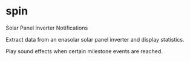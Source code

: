 # spin
Solar Panel Inverter Notifications

Extract data from an enasolar solar panel inverter and display statistics.

Play sound effects when certain milestone events are reached.
